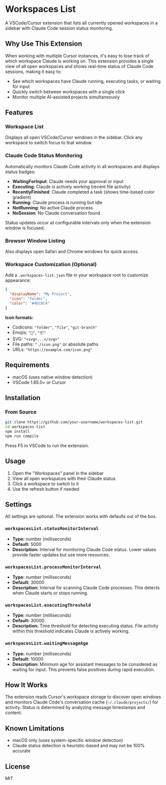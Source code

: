 # Workspaces List

A VSCode/Cursor extension that lists all currently opened workspaces in a sidebar with Claude Code session status monitoring.

## Why Use This Extension

When working with multiple Cursor instances, it's easy to lose track of which workspace Claude is working on. This extension provides a single view of all open workspaces and shows real-time status of Claude Code sessions, making it easy to:

- See which workspaces have Claude running, executing tasks, or waiting for input
- Quickly switch between workspaces with a single click
- Monitor multiple AI-assisted projects simultaneously

## Features

### Workspace List

Displays all open VSCode/Cursor windows in the sidebar. Click any workspace to switch focus to that window.

### Claude Code Status Monitoring

Automatically monitors Claude Code activity in all workspaces and displays status badges:

- **WaitingForInput**: Claude needs your approval or input
- **Executing**: Claude is actively working (recent file activity)
- **RecentlyFinished**: Claude completed a task (shows time-based color gradient)
- **Running**: Claude process is running but idle
- **NotRunning**: No active Claude process
- **NoSession**: No Claude conversation found

Status updates occur at configurable intervals only when the extension window is focused.

### Browser Window Listing

Also displays open Safari and Chrome windows for quick access.

### Workspace Customization (Optional)

Add a `.workspaces-list.json` file in your workspace root to customize appearance:

```json
{
  "displayName": "My Project",
  "icon": "folder",
  "color": "#4ECDC4"
}
```

**Icon formats:**
- Codicons: `"folder"`, `"file"`, `"git-branch"`
- Emojis: `"🚀"`, `"📦"`
- SVG: `"<svg>...</svg>"`
- File paths: `"./icon.png"` or absolute paths
- URLs: `"https://example.com/icon.png"`

## Requirements

- macOS (uses native window detection)
- VSCode 1.85.0+ or Cursor

## Installation

### From Source

```bash
git clone https://github.com/your-username/workspaces-list.git
cd workspaces-list
npm install
npm run compile
```

Press F5 in VSCode to run the extension.

## Usage

1. Open the "Workspaces" panel in the sidebar
2. View all open workspaces with their Claude status
3. Click a workspace to switch to it
4. Use the refresh button if needed

## Settings

All settings are optional. The extension works with defaults out of the box.

### `workspacesList.statusMonitorInterval`

- **Type:** number (milliseconds)
- **Default:** 5000
- **Description:** Interval for monitoring Claude Code status. Lower values provide faster updates but use more resources.

### `workspacesList.processMonitorInterval`

- **Type:** number (milliseconds)
- **Default:** 30000
- **Description:** Interval for scanning Claude Code processes. This detects when Claude starts or stops running.

### `workspacesList.executingThreshold`

- **Type:** number (milliseconds)
- **Default:** 30000
- **Description:** Time threshold for detecting executing status. File activity within this threshold indicates Claude is actively working.

### `workspacesList.waitingMessageAge`

- **Type:** number (milliseconds)
- **Default:** 10000
- **Description:** Minimum age for assistant messages to be considered as waiting for input. This prevents false positives during rapid execution.

## How It Works

The extension reads Cursor's workspace storage to discover open windows and monitors Claude Code's conversation cache (`~/.claude/projects/`) for activity. Status is determined by analyzing message timestamps and content.

## Known Limitations

- macOS only (uses system-specific window detection)
- Claude status detection is heuristic-based and may not be 100% accurate

## License

MIT

